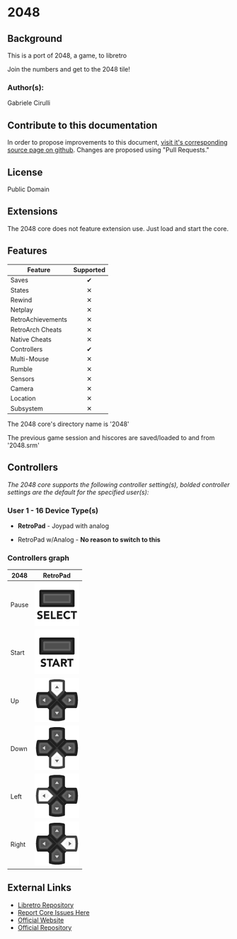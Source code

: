 # 2048

## Background

This is a port of 2048, a game, to libretro

Join the numbers and get to the 2048 tile!

### Author(s):

Gabriele Cirulli

## Contribute to this documentation

In order to propose improvements to this document, [visit it's corresponding source page on github](https://github.com/libretro/docs/tree/master/docs/library/2048.md). Changes are proposed using "Pull Requests."

## License

Public Domain

## Extensions

The 2048 core does not feature extension use. Just load and start the core.


## Features

| Feature           | Supported |
|-------------------|:---------:|
| Saves             | ✔         |
| States            | ✕         |
| Rewind            | ✕         |
| Netplay           | ✕         |
| RetroAchievements | ✕         |
| RetroArch Cheats  | ✕         |
| Native Cheats     | ✕         |
| Controllers       | ✔         |
| Multi-Mouse       | ✕         |
| Rumble            | ✕         |
| Sensors           | ✕         |
| Camera            | ✕         |
| Location          | ✕         |
| Subsystem         | ✕         |

The 2048 core's directory name is '2048'

The previous game session and hiscores are saved/loaded to and from '2048.srm'

## Controllers

*The 2048 core supports the following controller setting(s), bolded controller settings are the default for the specified user(s):*

### User 1 - 16 Device Type(s)

* **RetroPad** - Joypad with analog

* RetroPad w/Analog - **No reason to switch to this**

### Controllers graph

| 2048      | RetroPad                                                       |
|-----------|----------------------------------------------------------------|
| Pause     | ![RetroPad_Select](images/RetroPad/Retro_Select.png)           |
| Start     | ![RetroPad_Start](images/RetroPad/Retro_Start.png)             |
| Up        | ![RetroPad_Dpad](images/RetroPad/Retro_Dpad_Up.png)            |
| Down      | ![RetroPad_Dpad](images/RetroPad/Retro_Dpad_Down.png)          |
| Left      | ![RetroPad_Dpad](images/RetroPad/Retro_Dpad_Left.png)          |
| Right     | ![RetroPad_Dpad](images/RetroPad/Retro_Dpad_Right.png)         |

## External Links

* [Libretro Repository](https://github.com/libretro/libretro-2048)
* [Report Core Issues Here](https://github.com/libretro/libretro-meta)
* [Official Website](http://gabrielecirulli.github.io/2048/)
* [Official Repository](https://github.com/gabrielecirulli/2048)